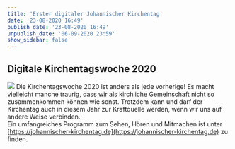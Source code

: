 ```yaml
---
title: 'Erster digitaler Johannischer Kirchentag'
date: '23-08-2020 16:49'
publish_date: '23-08-2020 16:49'
unpublish_date: '06-09-2020 23:59'
show_sidebar: false
---
```


## Digitale Kirchentagswoche 2020
[![](A4F49092-F274-430D-ACC6-4625F2F70052.jpeg)](https://johannischer-kirchentag.de)
Die Kirchentagswoche 2020 ist anders als jede vorherige! Es macht vielleicht manche traurig, dass wir als kirchliche Gemeinschaft nicht so zusammenkommen können wie sonst. Trotzdem kann und darf der Kirchentag auch in diesem Jahr zur Kraftquelle werden, wenn wir uns auf andere Weise verbinden.   
Ein umfangreiches Programm zum Sehen, Hören und Mitmachen ist unter [https://johannischer-kirchentag.de](https://johannischer-kirchentag.de) zu finden.
<br>